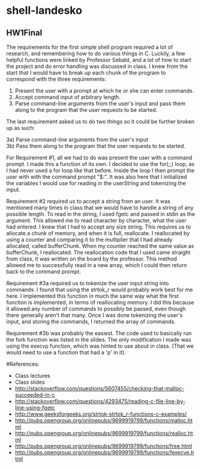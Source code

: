 # shell-landesko

## HW1Final

The requirements for the first simple shell program required a lot of research, and remembering how to do various things in C. Luckily, a few helpful functions were linked by Professor Sebald, and a lot of how to start the project and do error handling was discussed in class. I knew from the start that I would have to break up each chunk of the program to correspond with the three requirements:

1) Present the user with a prompt at which he or she can enter commands.  
2) Accept command input of arbitrary length.  
3) Parse command-line arguments from the user's input and pass them along to the program that the user requests to be started.  

The last requirement asked us to do two things so it could be further broken up as such:

3a) Parse command-line arguments from the user's input  
3b) Pass them along to the program that the user requests to be started. 

For Requirement #1, all we had to do was present the user with a command prompt. I made this a function of its own. I decided to use the for(;;) loop, as I had never used a for loop like that before. Inside the loop I then prompt the user with with the command prompt "$:". It was also here that I initialized the variables I would use for reading in the userString and tokenizing the input.

Requirement #2 required us to accept a string from an user. It was mentioned many times in class that we would have to handle a string of any possible length. To read in the string, I used fgetc and passed in stdin as the argument. This allowed me to read character by character, what the user had entered. I knew that I had to accept any size string. This requires us to allocate a chunk of memory, and when it is full, reallocate. I reallocated by using a counter and comparing it to the multiplier that I had already allocated, called bufferChunk. When my counter reached the same value as bufferChunk, I reallocated. The reallocation code that I used came straight from class, it was written on the board by the professor. This method allowed me to successfully read in a new array, which I could then return back to the command prompt. 

Requirement #3a required us to tokenize the user input string into commands. I found that using the strtok_r would probably work best for me here. I implemented this function in much the same way what the first function is implemented, in terms of reallocating memory. I did this because it allowed any number of commands to possibly be passed, even though there generally aren't that many. Once I was done tokenizing the user's input, and storing the commands, I returned the array of commands.

Requirement #3b was probably the easiest. The code used to basically run the fork function was listed in the slides. The only modification I made was using the execvp function, which was hinted to use about in class. (That we would need to use a function that had a 'p' in it). 


#References:

- Class lectures
- Class slides
- http://stackoverflow.com/questions/5607455/checking-that-malloc-succeeded-in-c
- http://stackoverflow.com/questions/4293475/reading-c-file-line-by-line-using-fgetc
- http://www.geeksforgeeks.org/strtok-strtok_r-functions-c-examples/
- http://pubs.opengroup.org/onlinepubs/9699919799/functions/malloc.html
- http://pubs.opengroup.org/onlinepubs/9699919799/functions/realloc.html
- http://pubs.opengroup.org/onlinepubs/9699919799/functions/free.html
- http://pubs.opengroup.org/onlinepubs/9699919799/functions/fexecve.html
